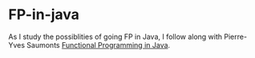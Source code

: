 # FP-in-java

As I study the possiblities of going FP in Java, I follow along with Pierre-Yves Saumonts [Functional Programming in Java](https://www.goodreads.com/book/show/30102871-functional-programming-in-java).

